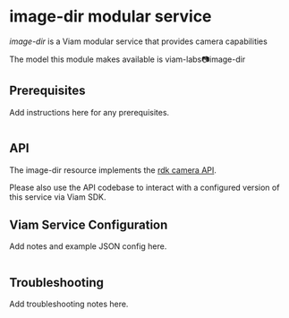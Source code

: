 # image-dir modular service

*image-dir* is a Viam modular service that provides camera capabilities

The model this module makes available is viam-labs:camera:image-dir

## Prerequisites

Add instructions here for any prerequisites.

``` bash
```

## API

The image-dir resource implements the [rdk camera API](https://github.com/rdk/camera-api).

Please also use the API codebase to interact with a configured version of this service via Viam SDK.

## Viam Service Configuration

Add notes and example JSON config here.

```json
```

## Troubleshooting

Add troubleshooting notes here.
